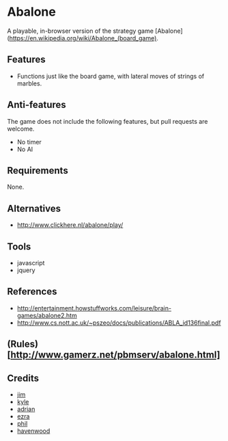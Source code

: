 # Abalone

A playable, in-browser version of the strategy game [Abalone](https://en.wikipedia.org/wiki/Abalone_(board_game). 

## Features

+ Functions just like the board game, with lateral moves of strings of marbles.

## Anti-features
The game does not include the following features, but pull requests are welcome.

+ No timer
+ No AI

## Requirements
None.

## Alternatives

+ http://www.clickhere.nl/abalone/play/

## Tools
+ javascript
+ jquery


## References

+ http://entertainment.howstuffworks.com/leisure/brain-games/abalone2.htm 
+ http://www.cs.nott.ac.uk/~pszeo/docs/publications/ABLA_id136final.pdf 

## (Rules)[http://www.gamerz.net/pbmserv/abalone.html]

## Credits


+ [jim](https://github.com/jim-clark)
+ [kyle](https://github.com/kylefberg)
+ [adrian](https://github.com/ishmaru)
+ [ezra](https://github.com/earnagram)
+ [phil](https://github.com/h4w5)
+ [havenwood](https://github.com/havenwood)
